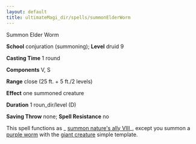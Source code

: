 ```yaml
---
layout: default
title: ultimateMagi_dir/spells/summonElderWorm
---
```

Summon Elder Worm

**School** conjuration (summoning); **Level** druid 9

**Casting Time** 1 round

**Components** V, S

**Range** close (25 ft. + 5 ft./2 levels)

**Effect** one summoned creature

**Duration** 1 roun_dir/level (D)

**Saving Throw** none; **Spell Resistance** no

This spell functions as _ [summon nature's ally VIII](spells/summonNatureSAlly#_summon-nature-s-ally-viii)_, except you summon a [purple worm](monster_dir/purpleWorm#_purple-worm) with the [giant creature](monsters/monsterAdvancement#_giant-creature) simple template.

